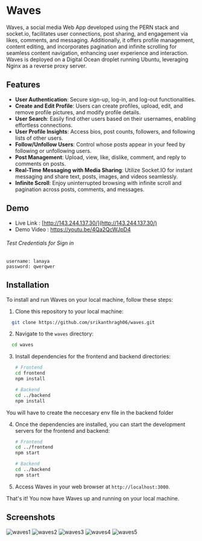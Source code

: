 # Waves

Waves, a social media Web App developed using the PERN stack and socket.io, facilitates user connections, post sharing, and engagement via likes, comments, and messaging. Additionally, it offers profile management, content editing, and incorporates pagination and infinite scrolling for seamless content navigation, enhancing user experience and interaction. Waves is deployed on a Digital Ocean droplet running Ubuntu, leveraging Nginx as a reverse proxy server.

## Features

-   **User Authentication**: Secure sign-up, log-in, and log-out functionalities.
-   **Create and Edit Profile**: Users can create profiles, upload, edit, and remove profile pictures, and modify profile details.
-   **User Search**: Easily find other users based on their usernames, enabling effortless connections.
-   **User Profile Insights**: Access bios, post counts, followers, and following lists of other users.
-   **Follow/Unfollow Users**: Control whose posts appear in your feed by following or unfollowing users.
-   **Post Management**: Upload, view, like, dislike, comment, and reply to comments on posts.
-   **Real-Time Messaging with Media Sharing**: Utilize Socket.IO for instant messaging and share text, posts, images, and videos seamlessly.
-   **Infinite Scroll**: Enjoy uninterrupted browsing with infinite scroll and pagination across posts, comments, and messages.

## Demo

-   Live Link : [http://143.244.137.30/](http://143.244.137.30/)
-   Demo Video : https://youtu.be/4Qa2QcWJpD4

###### Test Credentials for Sign in

```
username: lanaya
password: qwerqwer
```

## Installation

To install and run Waves on your local machine, follow these steps:

1. Clone this repository to your local machine:

```bash
  git clone https://github.com/srikanthragh06/waves.git
```

2. Navigate to the `waves` directory:

```bash
  cd waves
```

3. Install dependencies for the frontend and backend directories:

    ```bash
    # Frontend
    cd frontend
    npm install

    # Backend
    cd ../backend
    npm install
    ```

You will have to create the neccesary env file in the backend folder

4. Once the dependencies are installed, you can start the development servers for the frontend and backend:

    ```bash
    # Frontend
    cd ../frontend
    npm start

    # Backend
    cd ../backend
    npm start
    ```

5. Access Waves in your web browser at `http://localhost:3000`.

That's it! You now have Waves up and running on your local machine.

## Screenshots

![waves1](https://github.com/srikanthragh06/waves/assets/58130397/edd4b3f5-2576-4504-997a-6227791f2d76)
![waves2](https://github.com/srikanthragh06/waves/assets/58130397/d2f8f25d-5f5e-4ced-b0c3-7741d1ce1d2e)
![waves3](https://github.com/srikanthragh06/waves/assets/58130397/9c1ab551-37d0-49e7-bab9-8776cec7cf05)
![waves4](https://github.com/srikanthragh06/waves/assets/58130397/60a34750-9eb9-4586-aeed-c263faf57d0b)
![waves5](https://github.com/srikanthragh06/waves/assets/58130397/a02ebeb6-aafb-4b6d-9fb8-1254637b3149)
